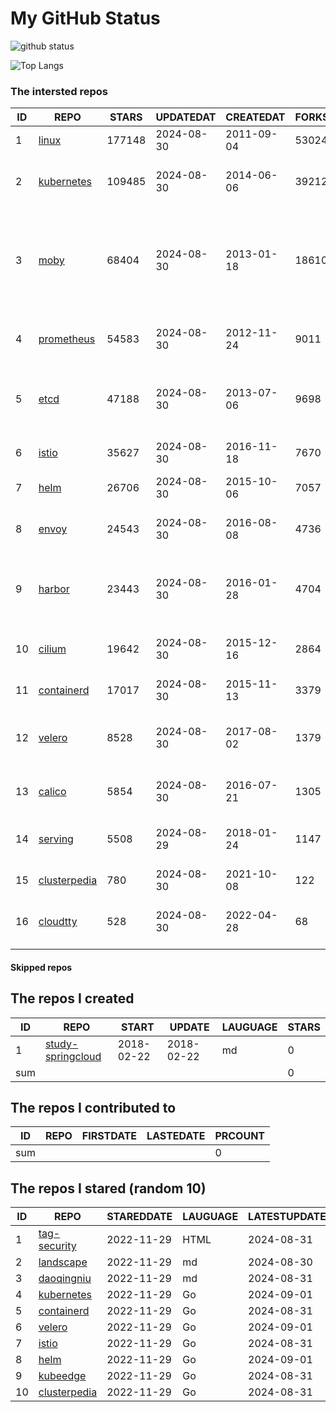 # My GitHub Status

<img src="https://github-readme-stats-1.yihong0618.vercel.app/api?username=daoqingniu&show_icons=true&&&hide_title=true&count_private=true" alt="github status" />

![Top Langs](https://github-readme-stats-1.yihong0618.vercel.app/api/top-langs/?username=daoqingniu&layout=compact)

<!--START_SECTION:github_repos-->
### The intersted repos
| ID |                              REPO                               | STARS  | UPDATEDAT  | CREATEDAT  | FORKSCOUNT |                                                DESCRIPTIONS                                                |
|----|-----------------------------------------------------------------|--------|------------|------------|------------|------------------------------------------------------------------------------------------------------------|
|  1 | [linux](https://github.com/torvalds/linux)                      | 177148 | 2024-08-30 | 2011-09-04 |      53024 | Linux kernel source tree                                                                                   |
|  2 | [kubernetes](https://github.com/kubernetes/kubernetes)          | 109485 | 2024-08-30 | 2014-06-06 |      39212 | Production-Grade Container Scheduling and Management                                                       |
|  3 | [moby](https://github.com/moby/moby)                            |  68404 | 2024-08-30 | 2013-01-18 |      18610 | The Moby Project - a collaborative project for the container ecosystem to assemble container-based systems |
|  4 | [prometheus](https://github.com/prometheus/prometheus)          |  54583 | 2024-08-30 | 2012-11-24 |       9011 | The Prometheus monitoring system and time series database.                                                 |
|  5 | [etcd](https://github.com/etcd-io/etcd)                         |  47188 | 2024-08-30 | 2013-07-06 |       9698 | Distributed reliable key-value store for the most critical data of a distributed system                    |
|  6 | [istio](https://github.com/istio/istio)                         |  35627 | 2024-08-30 | 2016-11-18 |       7670 | Connect, secure, control, and observe services.                                                            |
|  7 | [helm](https://github.com/helm/helm)                            |  26706 | 2024-08-30 | 2015-10-06 |       7057 | The Kubernetes Package Manager                                                                             |
|  8 | [envoy](https://github.com/envoyproxy/envoy)                    |  24543 | 2024-08-30 | 2016-08-08 |       4736 | Cloud-native high-performance edge/middle/service proxy                                                    |
|  9 | [harbor](https://github.com/goharbor/harbor)                    |  23443 | 2024-08-30 | 2016-01-28 |       4704 | An open source trusted cloud native registry project that stores, signs, and scans content.                |
| 10 | [cilium](https://github.com/cilium/cilium)                      |  19642 | 2024-08-30 | 2015-12-16 |       2864 | eBPF-based Networking, Security, and Observability                                                         |
| 11 | [containerd](https://github.com/containerd/containerd)          |  17017 | 2024-08-30 | 2015-11-13 |       3379 | An open and reliable container runtime                                                                     |
| 12 | [velero](https://github.com/vmware-tanzu/velero)                |   8528 | 2024-08-30 | 2017-08-02 |       1379 | Backup and migrate Kubernetes applications and their persistent volumes                                    |
| 13 | [calico](https://github.com/projectcalico/calico)               |   5854 | 2024-08-30 | 2016-07-21 |       1305 | Cloud native networking and network security                                                               |
| 14 | [serving](https://github.com/knative/serving)                   |   5508 | 2024-08-29 | 2018-01-24 |       1147 | Kubernetes-based, scale-to-zero, request-driven compute                                                    |
| 15 | [clusterpedia](https://github.com/clusterpedia-io/clusterpedia) |    780 | 2024-08-30 | 2021-10-08 |        122 | The Encyclopedia of Kubernetes clusters                                                                    |
| 16 | [cloudtty](https://github.com/cloudtty/cloudtty)                |    528 | 2024-08-30 | 2022-04-28 |         68 | A Friendly Kubernetes CloudShell (Web Terminal) !                                                          |



#### Skipped repos
<!--END_SECTION:github_repos-->

<!--START_SECTION:my_github-->
## The repos I created
| ID  |                                 REPO                                 |   START    |   UPDATE   | LAUGUAGE | STARS |
|-----|----------------------------------------------------------------------|------------|------------|----------|-------|
|   1 | [study-springcloud](https://github.com/daoqingniu/study-springcloud) | 2018-02-22 | 2018-02-22 | md       |     0 |
| sum |                                                                      |            |            |          |     0 |

## The repos I contributed to
| ID  | REPO | FIRSTDATE | LASTEDATE | PRCOUNT |
|-----|------|-----------|-----------|---------|
| sum |      |           |           |       0 |

## The repos I stared (random 10)
| ID |                              REPO                               | STAREDDATE | LAUGUAGE | LATESTUPDATE |
|----|-----------------------------------------------------------------|------------|----------|--------------|
|  1 | [tag-security](https://github.com/cncf/tag-security)            | 2022-11-29 | HTML     | 2024-08-31   |
|  2 | [landscape](https://github.com/cncf/landscape)                  | 2022-11-29 | md       | 2024-08-30   |
|  3 | [daoqingniu](https://github.com/daoqingniu/daoqingniu)          | 2022-11-29 | md       | 2024-08-31   |
|  4 | [kubernetes](https://github.com/kubernetes/kubernetes)          | 2022-11-29 | Go       | 2024-09-01   |
|  5 | [containerd](https://github.com/containerd/containerd)          | 2022-11-29 | Go       | 2024-08-31   |
|  6 | [velero](https://github.com/vmware-tanzu/velero)                | 2022-11-29 | Go       | 2024-09-01   |
|  7 | [istio](https://github.com/istio/istio)                         | 2022-11-29 | Go       | 2024-08-31   |
|  8 | [helm](https://github.com/helm/helm)                            | 2022-11-29 | Go       | 2024-09-01   |
|  9 | [kubeedge](https://github.com/kubeedge/kubeedge)                | 2022-11-29 | Go       | 2024-08-31   |
| 10 | [clusterpedia](https://github.com/clusterpedia-io/clusterpedia) | 2022-11-29 | Go       | 2024-08-31   |

<!--END_SECTION:my_github-->
